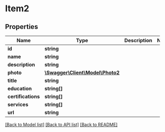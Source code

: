 # Item2

## Properties
Name | Type | Description | Notes
------------ | ------------- | ------------- | -------------
**id** | **string** |  | 
**name** | **string** |  | 
**description** | **string** |  | 
**photo** | [**\Swagger\Client\Model\Photo2**](Photo2.md) |  | 
**title** | **string** |  | 
**education** | **string[]** |  | 
**certifications** | **string[]** |  | 
**services** | **string[]** |  | 
**url** | **string** |  | 

[[Back to Model list]](../README.md#documentation-for-models) [[Back to API list]](../README.md#documentation-for-api-endpoints) [[Back to README]](../README.md)


